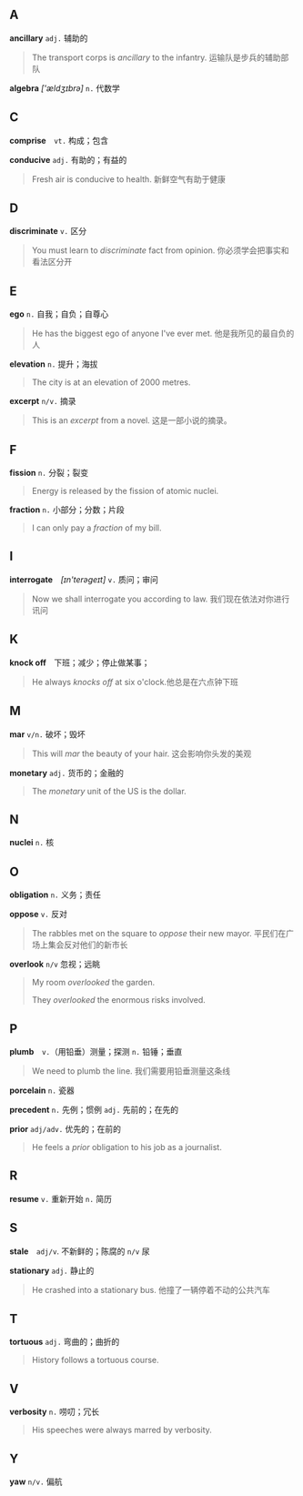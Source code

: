 
## A
**ancillary** `adj.` 辅助的

>The transport corps is *ancillary* to the infantry. 运输队是步兵的辅助部队

**algebra** *['ældʒɪbrə]* `n.` 代数学

## C
**comprise**　`vt.` 构成；包含

**conducive** `adj.` 有助的；有益的

> Fresh air is conducive to health. 新鲜空气有助于健康

## D
**discriminate** `v.` 区分

> You must learn to *discriminate* fact from opinion. 你必须学会把事实和看法区分开

## E
**ego** `n.` 自我；自负；自尊心

> He has the biggest ego of anyone I've ever met. 他是我所见的最自负的人

**elevation** `n.` 提升；海拔
> The city is at an elevation of 2000 metres.

**excerpt**  `n/v.` 摘录

> This is an *excerpt* from a novel. 这是一部小说的摘录。

## F
**fission** `n.` 分裂；裂变
>Energy is released by the fission of atomic nuclei.

**fraction** `n.` 小部分；分数；片段
> I can only pay a *fraction* of my bill.

## I
**interrogate**　*[ɪn'terəɡeɪt]* `v.` 质问；审问  

> Now we shall interrogate you according to law. 我们现在依法对你进行讯问 

## K
**knock off**　下班；减少；停止做某事；
> He always *knocks off* at six o'clock.他总是在六点钟下班

## M
**mar** `v/n.` 破坏；毁坏

> This will *mar* the beauty of your hair. 这会影响你头发的美观

**monetary** `adj.` 货币的；金融的

>The *monetary* unit of the US is the dollar.

## N

**nuclei** `n.` 核

## O

**obligation** `n.` 义务；责任

**oppose** `v.` 反对

> The rabbles met on the square to *oppose* their new mayor. 平民们在广场上集会反对他们的新市长

**overlook** `n/v` 忽视；远眺

> My room *overlooked* the garden.
>
> They *overlooked* the enormous risks involved.

## P

**plumb**　`v.`（用铅垂）测量；探测 `n.` 铅锤；垂直

> We need to plumb the line. 我们需要用铅垂测量这条线
>

**porcelain** `n.` 瓷器

**precedent** `n.` 先例；惯例 `adj.` 先前的；在先的

**prior** `adj/adv.` 优先的；在前的

> He feels a *prior* obligation to his job as a journalist.

## R

**resume** `v.` 重新开始 `n.` 简历

## S

**stale**　`adj/v`. 不新鲜的；陈腐的 `n/v` 尿

**stationary** `adj.` 静止的

> He crashed into a stationary bus. 他撞了一辆停着不动的公共汽车

## T

**tortuous** `adj.` 弯曲的；曲折的

>History follows a tortuous course.

## V

**verbosity** `n.` 唠叨；冗长

>His speeches were always marred by verbosity.

## Y

**yaw** `n/v.` 偏航